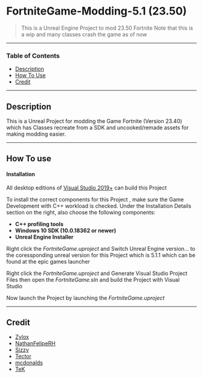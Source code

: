 # FortniteGame-Modding-5.1 (23.50)

> This is a Unreal Engine Project to mod 23.50 Fortnite
> Note that this is a wip and many classes crash the game as of now
---

### Table of Contents

- [Description](#description)
- [How To Use](#how-to-use)
- [Credit](#credit)

---

## Description

This is a Unreal Project for modding the Game Fortnite (Version 23.40) which has Classes recreate from a SDK and uncooked/remade assets for making modding easier.


---

## How To use



#### Installation

All desktop editions of [Visual Studio 2019+]((http://www.visualstudio.com/products/visual-studio-community-vs)) can build this Project

To install the correct components for this Project , make sure the Game Development with C++ workload is checked. Under the Installation Details section on the right, also choose the following components:
-   **C++ profiling tools**
-   **Windows 10 SDK (10.0.18362 or newer)**
-   **Unreal Engine Installer**

Right click the *FortniteGame.uproject* and Switch Unreal Engine version... to the coressponding unreal version for this Project which is 5.1.1 which can be found at the epic games launcher

Right click the *FortniteGame.uproject* and Generate Visual Studio Project Files then open the *FortniteGame.sln* and build the Project with Visual Studio

Now launch the Project by launching the *FortniteGame.uproject*

---

## Credit

- [Zylox](https://twitter.com/zyloxmods)
- [NathanFelipeRH](https://twitter.com/NathanFelipeRH)
- [Sizzy](https://twitter.com/mgSizzy)
- [Tector](https://twitter.com/tectow)
- [mcdonalds](https://twitter.com/McMistrzYT)
- [TeK](https://twitter.com/teksik__)
